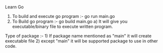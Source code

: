 Learn Go

1) To build and execute go program :- go run main.go
2) To Build go program :- go build main.go
    a) It will give you executable/binary file to execute written program.

Type of package :- 
    1) If package name mentioned as "main" it will create executable file 
    2) except "main" it will be supported package to use in other code.
    